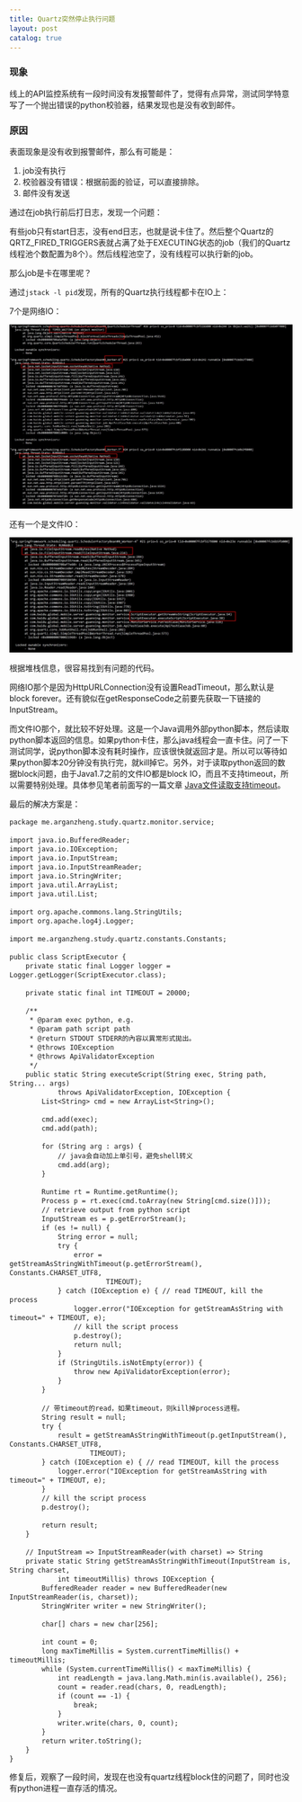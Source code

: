 ```yaml
---
title: Quartz突然停止执行问题
layout: post
catalog: true
---
```



### 现象

线上的API监控系统有一段时间没有发报警邮件了，觉得有点异常，测试同学特意写了一个抛出错误的python校验器，结果发现也是没有收到邮件。


### 原因

表面现象是没有收到报警邮件，那么有可能是：

1. job没有执行
2. 校验器没有错误：根据前面的验证，可以直接排除。
3. 邮件没有发送

通过在job执行前后打日志，发现一个问题：

有些job只有start日志，没有end日志，也就是说卡住了。然后整个Quartz的QRTZ_FIRED_TRIGGERS表就占满了处于EXECUTING状态的job（我们的Quartz线程池个数配置为8个）。然后线程池空了，没有线程可以执行新的job。

那么job是卡在哪里呢？

通过`jstack -l pid`发现，所有的Quartz执行线程都卡在IO上：

7个是网络IO：

![quartz-jstack-blocking-in-file-io](/img/in-post/quartz-jstack-blocking-in-net-io.jpg)

还有一个是文件IO：

![quartz-jstack-blocking-in-file-io](/img/in-post/quartz-jstack-blocking-in-file-io.jpg)

根据堆栈信息，很容易找到有问题的代码。

网络IO那个是因为HttpURLConnection没有设置ReadTimeout，那么默认是block forever。还有貌似在getResponseCode之前要先获取一下链接的InputStream。

而文件IO那个，就比较不好处理。这是一个Java调用外部python脚本，然后读取python脚本返回的信息。如果python卡住，那么java线程会一直卡住。问了一下测试同学，说python脚本没有耗时操作，应该很快就返回才是。所以可以等待如果python脚本20分钟没有执行完，就kill掉它。另外，对于读取python返回的数据block问题，由于Java1.7之前的文件IO都是block IO，而且不支持timeout，所以需要特别处理。具体参见笔者前面写的一篇文章 [Java文件读取支持timeout](http://arganzheng.life/java-file-reading.html)。

最后的解决方案是：

	package me.arganzheng.study.quartz.monitor.service;

	import java.io.BufferedReader;
	import java.io.IOException;
	import java.io.InputStream;
	import java.io.InputStreamReader;
	import java.io.StringWriter;
	import java.util.ArrayList;
	import java.util.List;

	import org.apache.commons.lang.StringUtils;
	import org.apache.log4j.Logger;

	import me.arganzheng.study.quartz.constants.Constants;

	public class ScriptExecutor {
		private static final Logger logger = Logger.getLogger(ScriptExecutor.class);

		private static final int TIMEOUT = 20000;

		/**
		 * @param exec python, e.g.
		 * @param path script path
		 * @return STDOUT STDERR的內容以異常形式拋出。
		 * @throws IOException
		 * @throws ApiValidatorException
		 */
		public static String executeScript(String exec, String path, String... args)
				throws ApiValidatorException, IOException {
			List<String> cmd = new ArrayList<String>();

			cmd.add(exec);
			cmd.add(path);

			for (String arg : args) {
				// java会自动加上单引号，避免shell转义
				cmd.add(arg);
			}

			Runtime rt = Runtime.getRuntime();
			Process p = rt.exec(cmd.toArray(new String[cmd.size()]));
			// retrieve output from python script
			InputStream es = p.getErrorStream();
			if (es != null) {
				String error = null;
				try {
					error = getStreamAsStringWithTimeout(p.getErrorStream(), Constants.CHARSET_UTF8,
							TIMEOUT);
				} catch (IOException e) { // read TIMEOUT, kill the process
					logger.error("IOException for getStreamAsString with timeout=" + TIMEOUT, e);
					// kill the script process
					p.destroy();
					return null;
				}
				if (StringUtils.isNotEmpty(error)) {
					throw new ApiValidatorException(error);
				}
			}

			// 带timeout的read，如果timeout，则kill掉process进程。
			String result = null;
			try {
				result = getStreamAsStringWithTimeout(p.getInputStream(), Constants.CHARSET_UTF8,
						TIMEOUT);
			} catch (IOException e) { // read TIMEOUT, kill the process
				logger.error("IOException for getStreamAsString with timeout=" + TIMEOUT, e);
			}
			// kill the script process
			p.destroy();

			return result;
		}

		// InputStream => InputStreamReader(with charset) => String
		private static String getStreamAsStringWithTimeout(InputStream is, String charset,
				int timeoutMillis) throws IOException {
			BufferedReader reader = new BufferedReader(new InputStreamReader(is, charset));
			StringWriter writer = new StringWriter();

			char[] chars = new char[256];

			int count = 0;
			long maxTimeMillis = System.currentTimeMillis() + timeoutMillis;
			while (System.currentTimeMillis() < maxTimeMillis) {
				int readLength = java.lang.Math.min(is.available(), 256);
				count = reader.read(chars, 0, readLength);
				if (count == -1) {
					break;
				}
				writer.write(chars, 0, count);
			}
			return writer.toString();
		}
	}


修复后，观察了一段时间，发现在也没有quartz线程block住的问题了，同时也没有python进程一直存活的情况。


